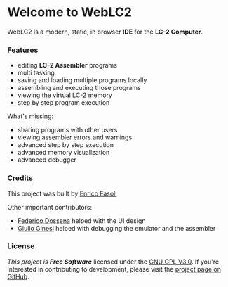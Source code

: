 # Welcome to WebLC2

WebLC2 is a modern, static, in browser __IDE__ for the __LC-2 Computer__.

### Features

- editing __LC-2 Assembler__ programs
- multi tasking
- saving and loading multiple programs locally
- assembling and executing those programs
- viewing the virtual LC-2 memory
- step by step program execution

What's missing:

- sharing programs with other users
- viewing assembler errors and warnings
- advanced step by step execution
- advanced memory visualization
- advanced debugger

### Credits

This project was built by [Enrico Fasoli](https://github.com/fazo96)

Other important contributors:

- [Federico Dossena](https://github.com/adolfintel) helped with the UI design
- [Giulio Ginesi](https://github.com/blazef104) helped with debugging the emulator and the assembler

### License

_This project is __Free Software___ licensed under the
[GNU GPL V3.0](http://gplv3.fsf.org/). If you're interested in contributing to
development, please visit the
[project page on GitHub](https://github.com/fazo96/WebLC2).

